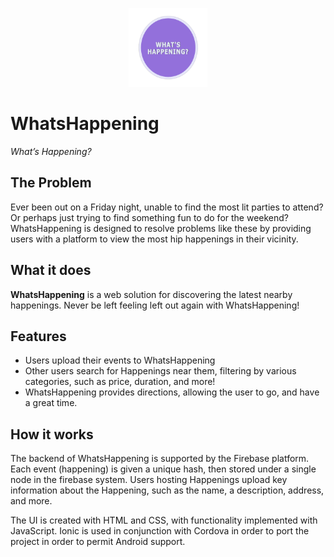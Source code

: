 <p align="center">
<img src="https://github.com/AndreyBorisKhesin/Sorcerers/blob/master/whatshappening/what.png" width="25%">
</p>  

# WhatsHappening

*What’s Happening?*

## The Problem

Ever been out on a Friday night, unable to find the most lit parties to attend? Or perhaps  just trying to find something fun to do for the weekend? WhatsHappening is designed to resolve problems like these by providing users with a platform to view the most hip happenings in their vicinity.

## What it does

**WhatsHappening** is a web solution for discovering the latest nearby happenings. Never be left feeling left out again with WhatsHappening!

## Features

- Users upload their events to WhatsHappening
- Other users search for Happenings near them, filtering by various categories, such as price, duration, and more!
- WhatsHappening provides directions, allowing the user to go, and have a great time.

## How it works

The backend of WhatsHappening is supported by the Firebase platform. Each event (happening) is given a unique hash, then stored under a single node in the firebase system. Users hosting Happenings upload key information about the Happening, such as the name, a description, address, and more.

The UI is created with HTML and CSS, with functionality implemented with JavaScript. Ionic is used in conjunction with Cordova in order to port the project in order to permit Android support.
